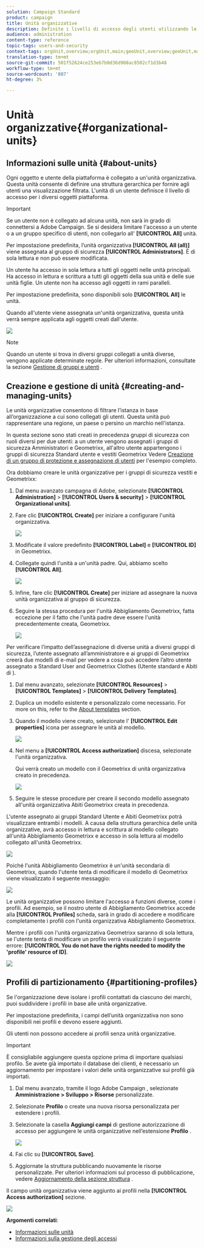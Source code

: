 ```yaml
---
solution: Campaign Standard
product: campaign
title: Unità organizzative
description: Definite i livelli di accesso degli utenti utilizzando le unità organizzative.
audience: administration
content-type: reference
topic-tags: users-and-security
context-tags: orgUnit,overview;orgUnit,main;geoUnit,overview;geoUnit,main
translation-type: tm+mt
source-git-commit: 501f52624ce253eb7b0d36d908ac8502cf1d3b48
workflow-type: tm+mt
source-wordcount: '807'
ht-degree: 3%

---
```



# Unità organizzative{#organizational-units}

## Informazioni sulle unità {#about-units}

Ogni oggetto e utente della piattaforma è collegato a un&#39;unità organizzativa. Questa unità consente di definire una struttura gerarchica per fornire agli utenti una visualizzazione filtrata. L&#39;unità di un utente definisce il livello di accesso per i diversi oggetti piattaforma.

>[!IMPORTANT]
>
>Se un utente non è collegato ad alcuna unità, non sarà in grado di connettersi a  Adobe Campaign. Se si desidera limitare l&#39;accesso a un utente o a un gruppo specifico di utenti, non collegarlo all&#39; **[!UICONTROL All]** unità.
>
>Per impostazione predefinita, l’unità organizzativa **[!UICONTROL All (all)]** viene assegnata al gruppo di sicurezza **[!UICONTROL Administrators]**. È di sola lettura e non può essere modificata.

Un utente ha accesso in sola lettura a tutti gli oggetti nelle unità principali. Ha accesso in lettura e scrittura a tutti gli oggetti della sua unità e delle sue unità figlie. Un utente non ha accesso agli oggetti in rami paralleli.

Per impostazione predefinita, sono disponibili solo **[!UICONTROL All]** le unità.

Quando all&#39;utente viene assegnata un&#39;unità organizzativa, questa unità verrà sempre applicata agli oggetti creati dall&#39;utente.

![](assets/user_management_2.png)

>[!NOTE]
>
>Quando un utente si trova in diversi gruppi collegati a unità diverse, vengono applicate determinate regole. Per ulteriori informazioni, consultate la sezione [Gestione di gruppi e utenti](../../administration/using/managing-groups-and-users.md) .

## Creazione e gestione di unità {#creating-and-managing-units}

Le unità organizzative consentono di filtrare l’istanza in base all’organizzazione a cui sono collegati gli utenti. Questa unità può rappresentare una regione, un paese o persino un marchio nell&#39;istanza.

In questa sezione sono stati creati in precedenza gruppi di sicurezza con ruoli diversi per due utenti: a un utente vengono assegnati i gruppi di sicurezza Amministratori e Geometrixx, all&#39;altro utente appartengono i gruppi di sicurezza Standard utente e vestiti Geometrixx Vedere [Creazione di un gruppo di protezione e assegnazione di utenti](../../administration/using/managing-groups-and-users.md#creating-a-security-group-and-assigning-users) per l&#39;esempio completo.

Ora dobbiamo creare le unità organizzative per i gruppi di sicurezza vestiti e Geometrixx:

1. Dal menu avanzato  campagna di Adobe, selezionate **[!UICONTROL Administration]** > **[!UICONTROL Users & security]** > **[!UICONTROL Organizational units]**.
1. Fare clic **[!UICONTROL Create]** per iniziare a configurare l&#39;unità organizzativa.

   ![](assets/manage_units_1.png)

1. Modificate il valore predefinito **[!UICONTROL Label]** e **[!UICONTROL ID]** in Geometrixx.
1. Collegate quindi l&#39;unità a un&#39;unità padre. Qui, abbiamo scelto **[!UICONTROL All]**.

   ![](assets/manage_units_2.png)

1. Infine, fare clic **[!UICONTROL Create]** per iniziare ad assegnare la nuova unità organizzativa al gruppo di sicurezza.
1. Seguire la stessa procedura per l&#39;unità Abbigliamento Geometrixx, fatta eccezione per il fatto che l&#39;unità padre deve essere l&#39;unità precedentemente creata, Geometrixx.

   ![](assets/manage_units_3.png)

Per verificare l’impatto dell’assegnazione di diverse unità a diversi gruppi di sicurezza, l’utente assegnato all’amministratore e ai gruppi di Geometrixx creerà due modelli di e-mail per vedere a cosa può accedere l’altro utente assegnato a Standard User and Geometrixx Clothes (Utente standard e Abiti di ).

1. Dal menu avanzato, selezionate **[!UICONTROL Resources]** > **[!UICONTROL Templates]** > **[!UICONTROL Delivery Templates]**.
1. Duplica un modello esistente e personalizzalo come necessario. For more on this, refer to the [About templates](../../start/using/marketing-activity-templates.md) section.
1. Quando il modello viene creato, selezionate l&#39; **[!UICONTROL Edit properties]** icona per assegnare le unità al modello.

   ![](assets/manage_units_6.png)

1. Nel menu a **[!UICONTROL Access authorization]** discesa, selezionate l&#39;unità organizzativa.

   Qui verrà creato un modello con il Geometrixx di unità organizzativa creato in precedenza.

   ![](assets/manage_units_5.png)

1. Seguire le stesse procedure per creare il secondo modello assegnato all&#39;unità organizzativa Abiti Geometrixx creata in precedenza.

L&#39;utente assegnato ai gruppi Standard Utente e Abiti Geometrixx potrà visualizzare entrambi i modelli. A causa della struttura gerarchica delle unità organizzative, avrà accesso in lettura e scrittura al modello collegato all&#39;unità Abbigliamento Geometrixx e accesso in sola lettura al modello collegato all&#39;unità Geometrixx.

![](assets/manage_units_7.png)

Poiché l&#39;unità Abbigliamento Geometrixx è un&#39;unità secondaria di Geometrixx, quando l&#39;utente tenta di modificare il modello di Geometrixx viene visualizzato il seguente messaggio:

![](assets/manage_units_8.png)

Le unità organizzative possono limitare l&#39;accesso a funzioni diverse, come i profili. Ad esempio, se il nostro utente di Abbigliamento Geometrixx accede alla **[!UICONTROL Profiles]** scheda, sarà in grado di accedere e modificare completamente i profili con l&#39;unità organizzativa Abbigliamento Geometrixx.

Mentre i profili con l&#39;unità organizzativa Geometrixx saranno di sola lettura, se l&#39;utente tenta di modificare un profilo verrà visualizzato il seguente errore: **[!UICONTROL You do not have the rights needed to modify the 'profile' resource of ID]**.

![](assets/manage_units_10.png)

## Profili di partizionamento {#partitioning-profiles}

Se l&#39;organizzazione deve isolare i profili contattati da ciascuno dei marchi, puoi suddividere i profili in base alle unità organizzative.

Per impostazione predefinita, i campi dell’unità organizzativa non sono disponibili nei profili e devono essere aggiunti.

Gli utenti non possono accedere ai profili senza unità organizzative.

>[!IMPORTANT]
>
>È consigliabile aggiungere questa opzione prima di importare qualsiasi profilo. Se avete già importato il database dei clienti, è necessario un aggiornamento per impostare i valori delle unità organizzative sui profili già importati.

1. Dal menu avanzato, tramite il logo Adobe Campaign , selezionate **Amministrazione > Sviluppo > Risorse** personalizzate.
1. Selezionate **Profilo** o create una nuova risorsa personalizzata per estendere i profili.
1. Selezionate la casella **Aggiungi campi** di gestione autorizzazione di accesso per aggiungere le unità organizzative nell’estensione **Profilo** .

   ![](assets/user_management_9.png)

1. Fai clic su **[!UICONTROL Save]**.
1. Aggiornate la struttura pubblicando nuovamente le risorse personalizzate. Per ulteriori informazioni sul processo di pubblicazione, vedere [Aggiornamento della sezione struttura](../../developing/using/data-model-concepts.md) .

Il campo unità organizzativa viene aggiunto ai profili nella **[!UICONTROL Access authorization]** sezione.

![](assets/user_management_10.png)

**Argomenti correlati**:

* [Informazioni sulle unità](../../administration/using/organizational-units.md#about-units)
* [Informazioni sulla gestione degli accessi](../../administration/using/about-access-management.md)

